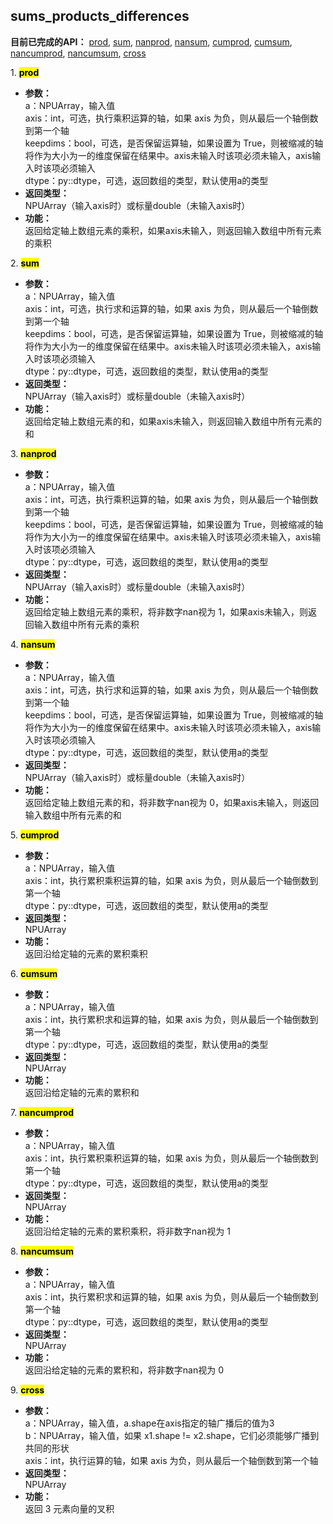 ## sums_products_differences
**目前已完成的API：** [prod](#prod), [sum](#sum), [nanprod](#nanprod), [nansum](#nansum), [cumprod](#cumprod), [cumsum](#cumsum), [nancumprod](#nancumprod), [nancumsum](#nancumsum), [cross](#cross)
  
<span id="prod">1. <mark> **prod** </mark></span>
- **参数：**  
    a：NPUArray，输入值  
    axis：int，可选，执行乘积运算的轴，如果 axis 为负，则从最后一个轴倒数到第一个轴  
    keepdims：bool，可选，是否保留运算轴，如果设置为 True，则被缩减的轴将作为大小为一的维度保留在结果中。axis未输入时该项必须未输入，axis输入时该项必须输入  
    dtype：py::dtype，可选，返回数组的类型，默认使用a的类型
- **返回类型：**  
    NPUArray（输入axis时）或标量double（未输入axis时）
- **功能：**  
    返回给定轴上数组元素的乘积，如果axis未输入，则返回输入数组中所有元素的乘积

<span id="sum">2. <mark> **sum** </mark></span>
- **参数：**  
    a：NPUArray，输入值  
    axis：int，可选，执行求和运算的轴，如果 axis 为负，则从最后一个轴倒数到第一个轴  
    keepdims：bool，可选，是否保留运算轴，如果设置为 True，则被缩减的轴将作为大小为一的维度保留在结果中。axis未输入时该项必须未输入，axis输入时该项必须输入  
    dtype：py::dtype，可选，返回数组的类型，默认使用a的类型
- **返回类型：**  
    NPUArray（输入axis时）或标量double（未输入axis时）
- **功能：**  
    返回给定轴上数组元素的和，如果axis未输入，则返回输入数组中所有元素的和

<span id="nanprod">3. <mark> **nanprod** </mark></span>
- **参数：**  
    a：NPUArray，输入值  
    axis：int，可选，执行乘积运算的轴，如果 axis 为负，则从最后一个轴倒数到第一个轴  
    keepdims：bool，可选，是否保留运算轴，如果设置为 True，则被缩减的轴将作为大小为一的维度保留在结果中。axis未输入时该项必须未输入，axis输入时该项必须输入  
    dtype：py::dtype，可选，返回数组的类型，默认使用a的类型
- **返回类型：**  
    NPUArray（输入axis时）或标量double（未输入axis时）
- **功能：**  
    返回给定轴上数组元素的乘积，将非数字nan视为 1，如果axis未输入，则返回输入数组中所有元素的乘积

<span id="nansum">4. <mark> **nansum** </mark></span>
- **参数：**  
    a：NPUArray，输入值  
    axis：int，可选，执行求和运算的轴，如果 axis 为负，则从最后一个轴倒数到第一个轴  
    keepdims：bool，可选，是否保留运算轴，如果设置为 True，则被缩减的轴将作为大小为一的维度保留在结果中。axis未输入时该项必须未输入，axis输入时该项必须输入  
    dtype：py::dtype，可选，返回数组的类型，默认使用a的类型
- **返回类型：**  
    NPUArray（输入axis时）或标量double（未输入axis时）
- **功能：**  
    返回给定轴上数组元素的和，将非数字nan视为 0，如果axis未输入，则返回输入数组中所有元素的和

<span id="cumprod">5. <mark> **cumprod** </mark></span>
- **参数：**  
    a：NPUArray，输入值  
    axis：int，执行累积乘积运算的轴，如果 axis 为负，则从最后一个轴倒数到第一个轴  
    dtype：py::dtype，可选，返回数组的类型，默认使用a的类型
- **返回类型：**  
    NPUArray
- **功能：**  
    返回沿给定轴的元素的累积乘积

<span id="cumsum">6. <mark> **cumsum** </mark></span>
- **参数：**  
    a：NPUArray，输入值  
    axis：int，执行累积求和运算的轴，如果 axis 为负，则从最后一个轴倒数到第一个轴  
    dtype：py::dtype，可选，返回数组的类型，默认使用a的类型
- **返回类型：**  
    NPUArray
- **功能：**  
    返回沿给定轴的元素的累积和

<span id="nancumprod">7. <mark> **nancumprod** </mark></span>
- **参数：**  
    a：NPUArray，输入值  
    axis：int，执行累积乘积运算的轴，如果 axis 为负，则从最后一个轴倒数到第一个轴  
    dtype：py::dtype，可选，返回数组的类型，默认使用a的类型
- **返回类型：**  
    NPUArray
- **功能：**  
    返回沿给定轴的元素的累积乘积，将非数字nan视为 1

<span id="nancumsum">8. <mark> **nancumsum** </mark></span>
- **参数：**  
    a：NPUArray，输入值  
    axis：int，执行累积求和运算的轴，如果 axis 为负，则从最后一个轴倒数到第一个轴  
    dtype：py::dtype，可选，返回数组的类型，默认使用a的类型
- **返回类型：**  
    NPUArray
- **功能：**  
    返回沿给定轴的元素的累积和，将非数字nan视为 0

<span id="cross">9. <mark> **cross** </mark></span>
- **参数：**  
    a：NPUArray，输入值，a.shape在axis指定的轴广播后的值为3  
    b：NPUArray，输入值，如果 x1.shape != x2.shape，它们必须能够广播到共同的形状  
    axis：int，执行运算的轴，如果 axis 为负，则从最后一个轴倒数到第一个轴  
- **返回类型：**  
    NPUArray
- **功能：**  
    返回 3 元素向量的叉积